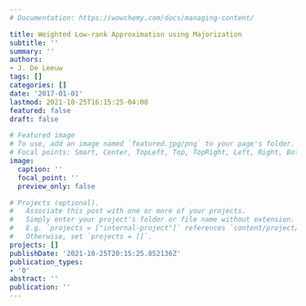 ```yaml
---
# Documentation: https://wowchemy.com/docs/managing-content/

title: Weighted Low-rank Approximation using Majorization
subtitle: ''
summary: ''
authors:
- J. De Leeuw
tags: []
categories: []
date: '2017-01-01'
lastmod: 2021-10-25T16:15:25-04:00
featured: false
draft: false

# Featured image
# To use, add an image named `featured.jpg/png` to your page's folder.
# Focal points: Smart, Center, TopLeft, Top, TopRight, Left, Right, BottomLeft, Bottom, BottomRight.
image:
  caption: ''
  focal_point: ''
  preview_only: false

# Projects (optional).
#   Associate this post with one or more of your projects.
#   Simply enter your project's folder or file name without extension.
#   E.g. `projects = ["internal-project"]` references `content/project/deep-learning/index.md`.
#   Otherwise, set `projects = []`.
projects: []
publishDate: '2021-10-25T20:15:25.852136Z'
publication_types:
- '0'
abstract: ''
publication: ''
---
```

